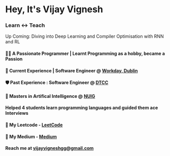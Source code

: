 # Hey, It's Vijay Vignesh

### Learn <-> Teach

Up Coming: Diving into Deep Learning and Compiler Optimisation with RNN and RL

#### 👨‍💻 A Passionate Programmer | Learnt Programming as a hobby, became a Passion
#### 💼 Current Experience | Software Engineer @ [Workday, Dublin](https://workday.com)
#### 🛡️ Past Experience : Software Engineer @ [DTCC](https://www.dtcc.com/)
#### 🧠 Masters in Artifical Intelligence @ [NUIG](https://www.universityofgalway.ie/)
#### Helped 4 students learn programming languages and guided them ace Interviews
#### 💾 My Leetcode - [LeetCode](https://leetcode.com/vijayvigneshgg/)
#### 📘 My Medium - [Medium](https://medium.com/@vijayvigneshgg)

#### Reach me at vijayvigneshgg@gmail.com

